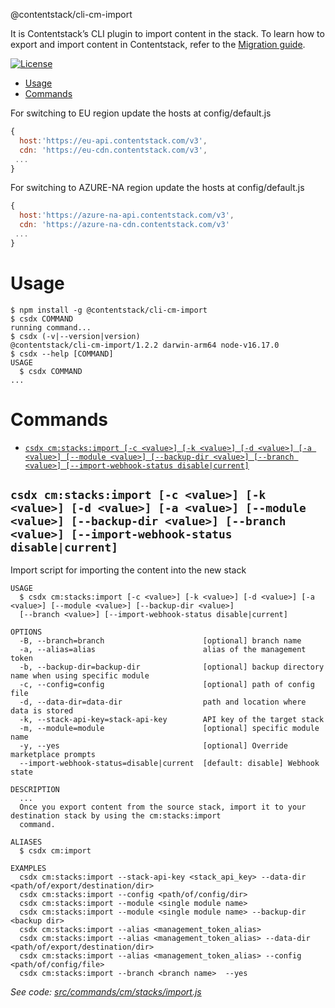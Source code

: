 @contentstack/cli-cm-import

It is Contentstack’s CLI plugin to import content in the stack. To learn how to export and import content in Contentstack, refer to the [Migration guide](https://www.contentstack.com/docs/developers/cli/migration/).

[![License](https://img.shields.io/npm/l/@contentstack/cli)](https://github.com/contentstack/cli/blob/main/LICENSE)

<!-- toc -->
* [Usage](#usage)
* [Commands](#commands)
<!-- tocstop -->

For switching to EU region update the hosts at config/default.js

```js
{
  host:'https://eu-api.contentstack.com/v3',
  cdn: 'https://eu-cdn.contentstack.com/v3',
 ...
}
```

For switching to AZURE-NA region update the hosts at config/default.js

```js
{
  host:'https://azure-na-api.contentstack.com/v3',
  cdn: 'https://azure-na-cdn.contentstack.com/v3'
 ...
}
```

# Usage

<!-- usage -->
```sh-session
$ npm install -g @contentstack/cli-cm-import
$ csdx COMMAND
running command...
$ csdx (-v|--version|version)
@contentstack/cli-cm-import/1.2.2 darwin-arm64 node-v16.17.0
$ csdx --help [COMMAND]
USAGE
  $ csdx COMMAND
...
```
<!-- usagestop -->

# Commands

<!-- commands -->
* [`csdx cm:stacks:import [-c <value>] [-k <value>] [-d <value>] [-a <value>] [--module <value>] [--backup-dir <value>] [--branch <value>] [--import-webhook-status disable|current]`](#csdx-cmstacksimport--c-value--k-value--d-value--a-value---module-value---backup-dir-value---branch-value---import-webhook-status-disablecurrent)

## `csdx cm:stacks:import [-c <value>] [-k <value>] [-d <value>] [-a <value>] [--module <value>] [--backup-dir <value>] [--branch <value>] [--import-webhook-status disable|current]`

Import script for importing the content into the new stack

```
USAGE
  $ csdx cm:stacks:import [-c <value>] [-k <value>] [-d <value>] [-a <value>] [--module <value>] [--backup-dir <value>] 
  [--branch <value>] [--import-webhook-status disable|current]

OPTIONS
  -B, --branch=branch                      [optional] branch name
  -a, --alias=alias                        alias of the management token
  -b, --backup-dir=backup-dir              [optional] backup directory name when using specific module
  -c, --config=config                      [optional] path of config file
  -d, --data-dir=data-dir                  path and location where data is stored
  -k, --stack-api-key=stack-api-key        API key of the target stack
  -m, --module=module                      [optional] specific module name
  -y, --yes                                [optional] Override marketplace prompts
  --import-webhook-status=disable|current  [default: disable] Webhook state

DESCRIPTION
  ...
  Once you export content from the source stack, import it to your destination stack by using the cm:stacks:import 
  command.

ALIASES
  $ csdx cm:import

EXAMPLES
  csdx cm:stacks:import --stack-api-key <stack_api_key> --data-dir <path/of/export/destination/dir>
  csdx cm:stacks:import --config <path/of/config/dir>
  csdx cm:stacks:import --module <single module name>
  csdx cm:stacks:import --module <single module name> --backup-dir <backup dir>
  csdx cm:stacks:import --alias <management_token_alias>
  csdx cm:stacks:import --alias <management_token_alias> --data-dir <path/of/export/destination/dir>
  csdx cm:stacks:import --alias <management_token_alias> --config <path/of/config/file>
  csdx cm:stacks:import --branch <branch name>  --yes
```

_See code: [src/commands/cm/stacks/import.js](https://github.com/contentstack/cli/blob/main/packages/contentstack-import/src/commands/cm/stacks/import.js)_
<!-- commandsstop -->
